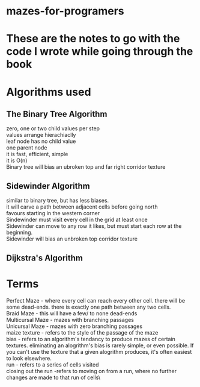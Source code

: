 # mazes-for-programers

# These are the notes to go with the code I wrote while going through the book

# Algorithms used

## The Binary Tree Algorithm

zero, one or two child values per step\
values arrange hierachiaclly\
leaf node has no child value\
one parent node\
it is fast, efficient, simple\
it is O(n)\
Binary tree will bias an ubroken top and far right corridor texture

## Sidewinder Algorithm

similar to binary tree, but has less biases.\
it will carve a path between adjacent cells before going north\
favours starting in the western corner\
Sindewinder must visit every cell in the grid at least once\
Sidewinder can move to any row it likes, but must start each row at the beginning.\
Sidewinder will bias an unbroken top corridor texture

## Dijkstra's Algorithm

##

##

##

##

##

##

##

##

##

###

# Terms

Perfect Maze - where every cell can reach every other cell. there will be some dead-ends. there is exactly one path between any two cells.
\
Braid Maze - this will have a few/ to none dead-ends \
Multicursal Maze - mazes with branching passages \
Unicursal Maze - mazes with zero branching passages\
maize texture - refers to the style of the passage of the maze\
bias - refers to an algorithm's tendancy to produce mazes of certain textures. eliminating an alogrithm's bias is rarely simple, or even possible. If you can't use the texture that a given alogrithm produces, it's often easiest to look elsewhere.\
run - refers to a series of cells visited\
closing out the run -refers to moving on from a run, where no further changes are made to that run of cells\
